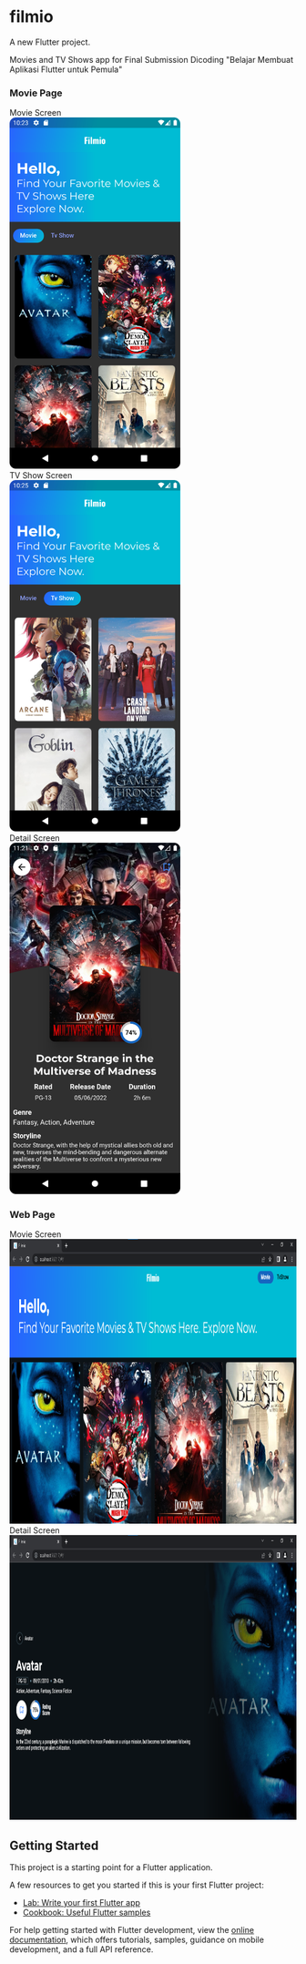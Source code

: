 # filmio

A new Flutter project.

Movies and TV Shows app for Final Submission Dicoding "Belajar Membuat Aplikasi Flutter untuk Pemula"

### Movie Page
Movie Screen <br>
<img src="https://github.com/aamirM65/filmio/blob/master/Screenshot_20220828_222458.png" width = "300" > <br>
TV Show Screen <br>
<img src="https://github.com/aamirM65/filmio/blob/master/Screenshot_20220828_222547.png" width = "300" > <br>
Detail Screen <br>
<img src="https://github.com/aamirM65/filmio/blob/master/Screenshot_20220830_112142.png" width = "300" > <br>

### Web Page 
Movie Screen <br>
<img src="https://github.com/aamirM65/filmio/blob/master/Screenshot%202022-08-30%20113142.png" height = "500" > <br>
Detail Screen <br>
<img src="https://github.com/aamirM65/filmio/blob/master/Screenshot%202022-08-30%20113233.png" height = "500" > <br>

## Getting Started

This project is a starting point for a Flutter application.

A few resources to get you started if this is your first Flutter project:

- [Lab: Write your first Flutter app](https://docs.flutter.dev/get-started/codelab)
- [Cookbook: Useful Flutter samples](https://docs.flutter.dev/cookbook)

For help getting started with Flutter development, view the
[online documentation](https://docs.flutter.dev/), which offers tutorials,
samples, guidance on mobile development, and a full API reference.

